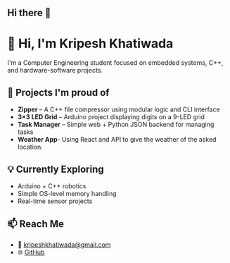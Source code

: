 ## Hi there 👋

# 👋 Hi, I'm Kripesh Khatiwada

I'm a Computer Engineering student focused on embedded systems, C++, and hardware-software projects.

## 🔧 Projects I'm proud of
- **Zipper** – A C++ file compressor using modular logic and CLI interface
- **3×3 LED Grid** – Arduino project displaying digits on a 9-LED grid
- **Task Manager** – Simple web + Python JSON backend for managing tasks
- **Weather App**- Using React and API to give the weather of the asked location.

## 💡 Currently Exploring
- Arduino + C++ robotics
- Simple OS-level memory handling
- Real-time sensor projects

## 📫 Reach Me
- 📧 kripeshkhatiwada@gmail.com
- 🌐 [GitHub](https://github.com/KripeshKhatiwada)
